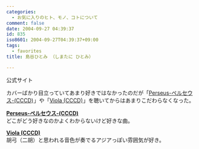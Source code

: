 ```yaml
---
categories:
  - お気に入りのヒト、モノ、コトについて
comment: false
date: 2004-09-27 04:39:37
id: 835
iso8601: 2004-09-27T04:39:37+09:00
tags:
  - favorites
title: 島谷ひとみ （しまたに ひとみ）

---
```


<div class="entry-body">
  <p>公式サイト</p>

  <p>カバーばかり目立っていてあまり好きではなかったのだが「<a href="http://www.amazon.co.jp/gp/product/B00009NK6A?ie=UTF8&amp;tag=nqounet-22&amp;linkCode=as2&amp;camp=247&amp;creative=1211&amp;creativeASIN=B00009NK6A">Perseus-ペルセウス-(CCCD)</a><img src="http://www.assoc-amazon.jp/e/ir?t=nqounet-22&amp;l=as2&amp;o=9&amp;a=B00009NK6A" width="1" height="1" border="0" alt="" style="border:none !important; margin:0px !important;" />」や「<a href="http://www.amazon.co.jp/gp/product/B0001FACZM?ie=UTF8&amp;tag=nqounet-22&amp;linkCode=as2&amp;camp=247&amp;creative=1211&amp;creativeASIN=B0001FACZM">Viola (CCCD)</a><img src="http://www.assoc-amazon.jp/e/ir?t=nqounet-22&amp;l=as2&amp;o=9&amp;a=B0001FACZM" width="1" height="1" border="0" alt="" style="border:none !important; margin:0px !important;" />」を聴いてからはあまりこだわらなくなった。</p>

  <p><strong><a href="http://www.amazon.co.jp/gp/product/B00009NK6A?ie=UTF8&amp;tag=nqounet-22&amp;linkCode=as2&amp;camp=247&amp;creative=1211&amp;creativeASIN=B00009NK6A">Perseus-ペルセウス-(CCCD)</a><img src="http://www.assoc-amazon.jp/e/ir?t=nqounet-22&amp;l=as2&amp;o=9&amp;a=B00009NK6A" width="1" height="1" border="0" alt="" style="border:none !important; margin:0px !important;" /></strong><br />
    どこがどう好きなのかよくわからないけど好きな曲。</p>

  <p><strong><a href="http://www.amazon.co.jp/gp/product/B0001FACZM?ie=UTF8&amp;tag=nqounet-22&amp;linkCode=as2&amp;camp=247&amp;creative=1211&amp;creativeASIN=B0001FACZM">Viola (CCCD)</a><img src="http://www.assoc-amazon.jp/e/ir?t=nqounet-22&amp;l=as2&amp;o=9&amp;a=B0001FACZM" width="1" height="1" border="0" alt="" style="border:none !important; margin:0px !important;" /></strong><br />
    胡弓（二胡）と思われる音色が奏でるアジアっぽい雰囲気が好き。</p>
</div>
